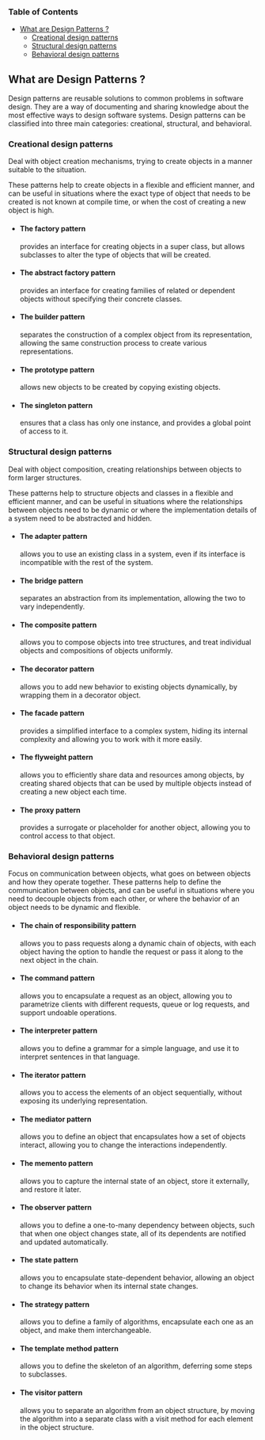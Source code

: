 ### Table of Contents
- [What are Design Patterns ?](#what-are-design-patterns-)
  - [Creational design patterns](#creational-design-patterns)
  - [Structural design patterns](#structural-design-patterns)
  - [Behavioral design patterns](#behavioral-design-patterns)
## What are Design Patterns ?
Design patterns are reusable solutions to common problems in software design. They are a way of documenting and sharing knowledge about the most effective ways to design software systems. Design patterns can be classified into three main categories: creational, structural, and behavioral.

### Creational design patterns
Deal with object creation mechanisms, trying to create objects in a manner suitable to the situation.

These patterns help to create objects in a flexible and efficient manner, and can be useful in situations where the exact type of object that needs to be created is not known at compile time, or when the cost of creating a new object is high.

  - #### The factory pattern
    provides an interface for creating objects in a super class, but allows subclasses to alter the type of objects that will be created.

  - #### The abstract factory pattern
    provides an interface for creating families of related or dependent objects without specifying their concrete classes.

  - #### The builder pattern
    separates the construction of a complex object from its representation, allowing the same construction process to create various representations.

  - #### The prototype pattern
    allows new objects to be created by copying existing objects.

  - #### The singleton pattern
    ensures that a class has only one instance, and provides a global point of access to it.

### Structural design patterns
Deal with object composition, creating relationships between objects to form larger structures.

These patterns help to structure objects and classes in a flexible and efficient manner, and can be useful in situations where the relationships between objects need to be dynamic or where the implementation details of a system need to be abstracted and hidden.

  - #### The adapter pattern
    allows you to use an existing class in a system, even if its interface is incompatible with the rest of the system.

  - #### The bridge pattern
    separates an abstraction from its implementation, allowing the two to vary independently.

  - #### The composite pattern
    allows you to compose objects into tree structures, and treat individual objects and compositions of objects uniformly.

  - #### The decorator pattern
    allows you to add new behavior to existing objects dynamically, by wrapping them in a decorator object.

  - #### The facade pattern 
    provides a simplified interface to a complex system, hiding its internal complexity and allowing you to work with it more easily.

  - #### The flyweight pattern
    allows you to efficiently share data and resources among objects, by creating shared objects that can be used by multiple objects instead of creating a new object each time.

  - #### The proxy pattern
    provides a surrogate or placeholder for another object, allowing you to control access to that object.

### Behavioral design patterns
Focus on communication between objects, what goes on between objects and how they operate together.
These patterns help to define the communication between objects, and can be useful in situations where you need to decouple objects from each other, or where the behavior of an object needs to be dynamic and flexible.

  - #### The chain of responsibility pattern
    allows you to pass requests along a dynamic chain of objects, with each object having the option to handle the request or pass it along to the next object in the chain.

  - #### The command pattern 
    allows you to encapsulate a request as an object, allowing you to parametrize clients with different requests, queue or log requests, and support undoable operations.

  - #### The interpreter pattern 
    allows you to define a grammar for a simple language, and use it to interpret sentences in that language.

  - #### The iterator pattern 
    allows you to access the elements of an object sequentially, without exposing its underlying representation.

  - #### The mediator pattern 
    allows you to define an object that encapsulates how a set of objects interact, allowing you to change the interactions independently.

  - #### The memento pattern 
    allows you to capture the internal state of an object, store it externally, and restore it later.

  - #### The observer pattern 
    allows you to define a one-to-many dependency between objects, such that when one object changes state, all of its dependents are notified and updated automatically.

  - #### The state pattern 
    allows you to encapsulate state-dependent behavior, allowing an object to change its behavior when its internal state changes.

  - #### The strategy pattern 
    allows you to define a family of algorithms, encapsulate each one as an object, and make them interchangeable.

  - #### The template method pattern 
    allows you to define the skeleton of an algorithm, deferring some steps to subclasses.

  - #### The visitor pattern 
    allows you to separate an algorithm from an object structure, by moving the algorithm into a separate class with a visit method for each element in the object structure.
